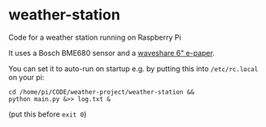 # weather-station

Code for a weather station running on Raspberry Pi

It uses a Bosch BME680 sensor and a [waveshare 6" e-paper](https://www.waveshare.com/wiki/6inch_e-Paper_HAT).

You can set it to auto-run on startup e.g. by putting this into `/etc/rc.local` on your pi:

```
cd /home/pi/CODE/weather-project/weather-station &&
python main.py &>> log.txt &
```

(put this before `exit 0`)
